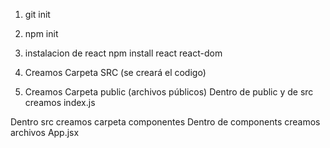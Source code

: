 1. git init
2. npm init

3. instalacion de react
npm install react react-dom

4.  Creamos Carpeta SRC (se creará el codigo)

5. Creamos Carpeta public (archivos públicos)
Dentro de public y de src creamos index.js

Dentro src creamos carpeta componentes
Dentro de components creamos archivos App.jsx